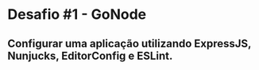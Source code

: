 # Desafio #1 - GoNode

## Configurar uma aplicação utilizando ExpressJS, Nunjucks, EditorConfig e ESLint.
